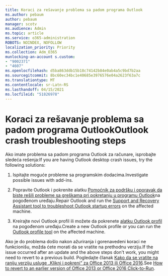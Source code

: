 ```yaml
---
title: Koraci za rešavanje problema sa padom programa Outlook
ms.author: pebaum
author: pebaum
manager: scotv
ms.audience: Admin
ms.topic: article
ms.service: o365-administration
ROBOTS: NOINDEX, NOFOLLOW
localization_priority: Priority
ms.collection: Adm_O365
munlocking-an-account s.custom:
- "9002371"
- "4607"
ms.openlocfilehash: d5ba863ddb15b18c74142b84e0ab4a5c9bd7b2aa
ms.sourcegitcommit: 8bc60ec34bc1e40685e3976576e04a2623f63a7c
ms.translationtype: MT
ms.contentlocale: sr-Latn-RS
ms.lasthandoff: 04/15/2021
ms.locfileid: "51826978"
---
```

# <a name="outlook-crash-troubleshooting-steps"></a><span data-ttu-id="cccf3-102">Koraci za rešavanje problema sa padom programa Outlook</span><span class="sxs-lookup"><span data-stu-id="cccf3-102">Outlook crash troubleshooting steps</span></span>

<span data-ttu-id="cccf3-103">Ako imate problema sa padom programa Outlook za računare, isprobajte sledeća rešenja:</span><span class="sxs-lookup"><span data-stu-id="cccf3-103">If you are having Outlook desktop crash issues, try the following solutions:</span></span>

1. <span data-ttu-id="cccf3-104">Ispitajte moguće probleme sa programskim dodacima.</span><span class="sxs-lookup"><span data-stu-id="cccf3-104">Investigate possible issues with add-ins.</span></span>

2. <span data-ttu-id="cccf3-105">Popravite Outlook i pokrenite alatku [Pomoćnik za podršku i oporavak da biste rešili probleme sa greškama pri pokretanju u programu Outlook](https://aka.ms/SaRA-OutlookWontStart)na pogođenom uređaju.</span><span class="sxs-lookup"><span data-stu-id="cccf3-105">Repair Outlook and run the [Support and Recovery Assistant tool to troubleshoot Outlook startup errors](https://aka.ms/SaRA-OutlookWontStart) on the affected machine.</span></span>

3. <span data-ttu-id="cccf3-106">Kreirajte novi Outlook profil ili možete da pokrenete [alatku Outlook profil](https://aka.ms/SaRA-OutlookSetupProfile) na pogođenom uređaju.</span><span class="sxs-lookup"><span data-stu-id="cccf3-106">Create a new Outlook profile or you can run the [Outlook profile tool](https://aka.ms/SaRA-OutlookSetupProfile) on the affected machine.</span></span>

<span data-ttu-id="cccf3-107">Ako je do problema došlo nakon ažuriranja i gorenavedeni koraci ne funkcionišu, možda ćete morati da se vratite na prethodnu verziju.</span><span class="sxs-lookup"><span data-stu-id="cccf3-107">If the issue occurred after an update and the above steps don't work, you might need to revert to a previous build.</span></span> <span data-ttu-id="cccf3-108">Pogledajte članak [Kako da se vratite na raniju verziju usluge „Klikni i pokreni“ za Office 2013 ili Office 2016](https://support.microsoft.com/help/2770432).</span><span class="sxs-lookup"><span data-stu-id="cccf3-108">See [How to revert to an earlier version of Office 2013 or Office 2016 Click-to-Run](https://support.microsoft.com/help/2770432).</span></span>
